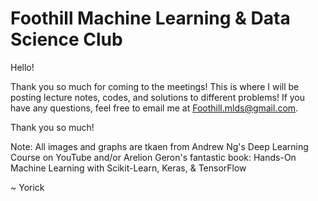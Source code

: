 # Foothill Machine Learning & Data Science Club

Hello!

Thank you so much for coming to the meetings! This is where I will be posting lecture notes, codes, and solutions to different problems! If you have any questions, feel free to email me at Foothill.mlds@gmail.com.

Thank you so much!

Note: All images and graphs are tkaen from Andrew Ng's Deep Learning Course on YouTube and/or Arelion Geron's fantastic book: Hands-On Machine Learning with Scikit-Learn, Keras, & TensorFlow

~ Yorick
